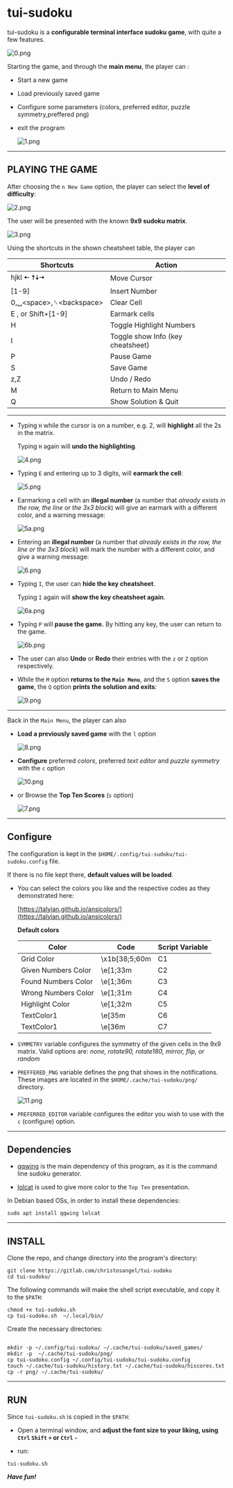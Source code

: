 # tui-sudoku

tui-sudoku is a **configurable terminal interface sudoku game**, with quite a few features.

 ![0.png](screenshots/0.png)



Starting the game, and through the **main menu**,
the player can :

- Start a new game 

- Load previously saved game

- Configure some parameters (colors, preferred editor, puzzle symmetry,preffered png)

- exit the program

     ![1.png](screenshots/1.png)

---

## PLAYING THE GAME

After choosing the `n New Game` option, the player can select the **level of difficulty**:

![2.png](screenshots/2.png)

The user will be presented with the known **9x9 sudoku matrix**.

![3.png](screenshots/3.png)

Using the shortcuts in the shown cheatsheet table, the player can


|Shortcuts     |Action     |
|-----|-----|
|  hjkl 🠄 🠅🠇🠆    | Move Cursor    |
| [1-9]    | Insert Number    |
|0,␣<space\>,␈<backspace\>       |Clear Cell     |
|  E  , or Shift+[1-9]| Earmark cells|
|H|Toggle Highlight Numbers|
|I|Toggle show Info (key cheatsheet)|
|P|Pause Game
|S|Save Game|
|z,Z| Undo / Redo |
|M|Return to Main Menu|
|Q|Show Solution & Quit|



---

- Typing `H` while the cursor is on a number, e.g. 2, will **highlight** all the 2s in the matrix.

    Typing `H` again will **undo the highlighting**.

    ![4.png](screenshots/4.png)

- Typing `E` and entering up to 3 digits, will **earmark the cell**:

     ![5.png](screenshots/5.png)

- Earmarking a cell with an **illegal number** (a number that *already exists in the row, the line or the 3x3 block*) will give an earmark with a different color, and a warning message:

    ![5a.png](screenshots/5a.png)

- Entering an **illegal number** (a number that *already exists in the row, the line or the 3x3 block*) will mark the number with a different color, and give a warning message:

    ![6.png](screenshots/6.png)


- Typing `I`, the user can **hide the key cheatsheet**.

    Typing `I` again will **show the key cheatsheet again**.

    ![6a.png](screenshots/6a.png)

- Typing `P` will **pause the game.** By hitting any key, the user can return to the game.

    ![6b.png](screenshots/6b.png)

- The user can also **Undo** or **Redo** their entries with the `z` or `Z` option respectively.

- While the `M` option **returns to the `Main Menu`**, and the `S` option **saves the game**, the `Q` option **prints the solution and exits**:

    ![9.png](screenshots/9.png)


---


Back in the `Main Menu`, the player can also

- **Load a previously saved game** with the `l` option

    ![8.png](screenshots/8.png)

- **Configure** preferred _colors_, preferred _text editor_ and _puzzle symmetry_ with the `c` option

    ![10.png](screenshots/10.png)

- or Browse the **Top Ten Scores** (`s` option)

    ![7.png](screenshots/7.png)

---

## Configure

The configuration is kept in the `$HOME/.config/tui-sudoku/tui-sudoku.config` file.

If there is no file kept there, **default values will be loaded**.


- You can select the colors you like and the respective codes as they demonstrated here:

    [https://talyian.github.io/ansicolors/](https://talyian.github.io/ansicolors/)

  **Default colors**

  | Color    | Code    | Script Variable    |
  |-----|-----|-----|
  |Grid Color|\x1b[38;5;60m|	C1|
  |Given Numbers Color	|\e[1;33m|C2|
  |Found Numbers Color	|\e[1;36m|C3|
  |Wrong Numbers Color	|\e[1;31m|C4|
  |Highlight Color	|\e[1;32m|C5|
  |TextColor1	|\e[35m|C6|
  |TextColor1	|\e[36m|C7|

- `SYMMETRY` variable configures the symmetry of the given cells in the 9x9 matrix. Valid options are:
_none, rotate90, rotate180, mirror, flip, or random_

- `PREFFERED_PNG` variable defines the png that shows in the notifications. These images are located in the `$HOME/.cache/tui-sudoku/png/` directory.

     ![11.png](screenshots/11.png)

- `PREFERRED_EDITOR` variable configures the editor you wish to use with the `c` (configure) option.

---

## Dependencies

- [qqwing](https://qqwing.com/download.html) is the main dependency of this program, as it is the command line sudoku generator.

- [lolcat](https://github.com/busyloop/lolcat) is used to give more color to the `Top Ten` presentation.

In Debian based OSs, in order to install these dependencies:

```
sudo apt install qqwing lolcat
```

---

## INSTALL

Clone the repo, and change directory into the program's directory:
```
git clone https://gitlab.com/christosangel/tui-sudoku
cd tui-sudoku/
```
The following commands will make the shell script executable, and copy it to the `$PATH`:
```
chmod +x tui-sudoku.sh
cp tui-sudoku.sh  ~/.local/bin/
```
Create the necessary directories:

```

mkdir -p ~/.config/tui-sudoku/ ~/.cache/tui-sudoku/saved_games/
mkdir -p  ~/.cache/tui-sudoku/png/
cp tui-sudoku.config ~/.config/tui-sudoku/tui-sudoku.config
touch ~/.cache/tui-sudoku/history.txt ~/.cache/tui-sudoku/hiscores.txt
cp -r png/ ~/.cache/tui-sudoku/

```

---

## RUN

Since `tui-sudoku.sh` is copied in the `$PATH`:

- Open a terminal window, and **adjust the font size to your liking, using `Ctrl` `Shift` `+` or `Ctrl`  `-`**

- run:

```
tui-sudoku.sh
```

___Have fun!___
